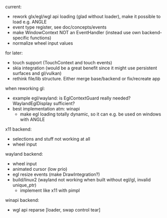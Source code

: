 current:
- rework glx/egl/wgl api loading (glad without loader), make it possible to load e.g. ANGLE
- event type register, see doc/concepts/events
- make WindowContext NOT an EventHandler (instead use own backend-specific functions)
- normalize wheel input values

for later:
- touch support (TouchContext and touch events)
- skia integration (would be a great benefit since it might use persistent surfaces and gl/vulkan)
- rethink file/lib structure. Either merge base/backend or fix/recreate app

when reworking gl:
- example egl/wayland: is EglContextGuard really needed? WaylandEglDisplay sufficient?
- best implementation atm: winapi
	- make egl loading totally dynamic, so it can e.g. be used on windows with ANGLE


x11 backend:
- selections and stuff not working at all
- wheel input

wayland backend:
- wheel input
- animated cursor (low prio)
- egl resize events (make DrawIntegration?)
- build/linux2 (wayland not working when built without egl/gl, invalid unique_ptr)
	- implement like x11 with pimpl

winapi backend:
- wgl api reparse [loader, swap control tear]
